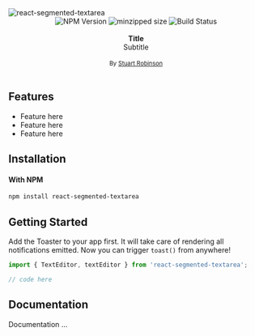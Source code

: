 <img alt="react-segmented-textarea" src="https://github.com/stuartrobinson/react-segmented-textarea/raw/main/assets/demo.gif"/>

<div align="center">
    <img src="https://badgen.net/npm/v/react-segmented-textarea" alt="NPM Version" />
  <img src="https://badgen.net/bundlephobia/minzip/react-segmented-textarea" alt="minzipped size"/>
    <img src="https://github.com/stuartrobinson/react-segmented-textarea/workflows/CI/badge.svg" alt="Build Status" />
</a>
</div>
<br />
<div align="center"><strong>Title</strong></div>
<div align="center">Subtitle</div>

<br />
<div align="center">
  <sub>By <a href="https://twitter.com/sturobinson">Stuart Robinson</a></sub>
</div>

<br />

## Features

- Feature here
- Feature here
- Feature here

## Installation

#### With NPM

```sh
npm install react-segmented-textarea
```

## Getting Started

Add the Toaster to your app first. It will take care of rendering all notifications emitted. Now you can trigger `toast()` from anywhere!

```jsx
import { TextEditor, textEditor } from 'react-segmented-textarea';

// code here
```

## Documentation

Documentation ...
